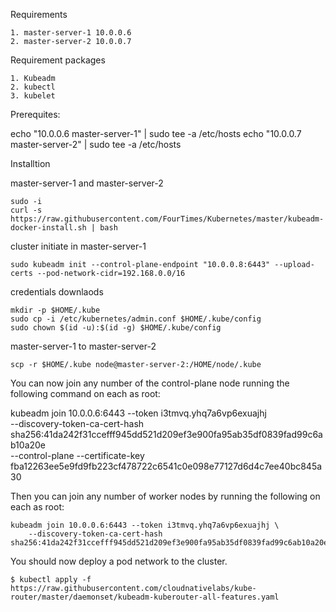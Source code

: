 Requirements

    1. master-server-1 10.0.0.6
    2. master-server-2 10.0.0.7

Requirement packages

    1. Kubeadm
    2. kubectl
    3. kubelet

Prerequites:

echo "10.0.0.6 master-server-1" | sudo tee -a /etc/hosts
echo "10.0.0.7 master-server-2" | sudo tee -a /etc/hosts


Installtion

master-server-1 and master-server-2

    sudo -i
    curl -s https://raw.githubusercontent.com/FourTimes/Kubernetes/master/kubeadm-docker-install.sh | bash

cluster initiate in master-server-1

    sudo kubeadm init --control-plane-endpoint "10.0.0.8:6443" --upload-certs --pod-network-cidr=192.168.0.0/16

credentials downlaods

    mkdir -p $HOME/.kube
    sudo cp -i /etc/kubernetes/admin.conf $HOME/.kube/config
    sudo chown $(id -u):$(id -g) $HOME/.kube/config

master-server-1 to master-server-2

    scp -r $HOME/.kube node@master-server-2:/HOME/node/.kube

You can now join any number of the control-plane node running the following command on each as root:

  kubeadm join 10.0.0.6:6443 --token i3tmvq.yhq7a6vp6exuajhj \
    --discovery-token-ca-cert-hash sha256:41da242f31ccefff945dd521d209ef3e900fa95ab35df0839fad99c6ab10a20e \
    --control-plane --certificate-key fba12263ee5e9fd9fb223cf478722c6541c0e098e77127d6d4c7ee40bc845a30

Then you can join any number of worker nodes by running the following on each as root:

    kubeadm join 10.0.0.6:6443 --token i3tmvq.yhq7a6vp6exuajhj \
        --discovery-token-ca-cert-hash sha256:41da242f31ccefff945dd521d209ef3e900fa95ab35df0839fad99c6ab10a20e 

You should now deploy a pod network to the cluster.

    $ kubectl apply -f https://raw.githubusercontent.com/cloudnativelabs/kube-router/master/daemonset/kubeadm-kuberouter-all-features.yaml

